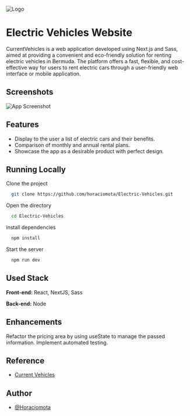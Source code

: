 
![Logo](https://dev-to-uploads.s3.amazonaws.com/uploads/articles/th5xamgrr6se0x5ro4g6.png)


# Electric Vehicles Website

CurrentVehicles is a web application developed using Next.js and Sass, aimed at providing a convenient and eco-friendly solution for renting electric vehicles in Bermuda. The platform offers a fast, flexible, and cost-effective way for users to rent electric cars through a user-friendly web interface or mobile application.



## Screenshots

![App Screenshot](https://via.placeholder.com/468x300?text=App+Screenshot+Here)


## Features

- Display to the user a list of electric cars and their benefits.
- Comparison of monthly and annual rental plans.
- Showcase the app as a desirable product with perfect design.


## Running Locally

Clone the project

```bash
  git clone https://github.com/horaciomota/Electric-Vehicles.git
```

Open the directory

```bash
  cd Electric-Vehicles
```

install dependencies

```bash
  npm install
```

Start the server

```bash
  npm run dev
```


## Used Stack

**Front-end:** React, NextJS, Sass

**Back-end:** Node


## Enhancements

Refactor the pricing area by using useState to manage the passed information.
Implement automated testing.


## Reference

 - [Current Vehicles](https://www.currentvehicles.com)
 

## Author

- [@Horaciomota](https://www.github.com/horaciomota)

